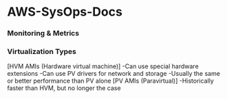 # AWS-SysOps-Docs
### Monitoring & Metrics
### Virtualization Types
[HVM AMIs (Hardware virtual machine)]
-Can use special hardware extensions
-Can use PV drivers for network and storage
-Usually the same or better performance than PV alone
[PV AMIs (Paravirtual)]
-Historically faster than HVM, but no longer the case
